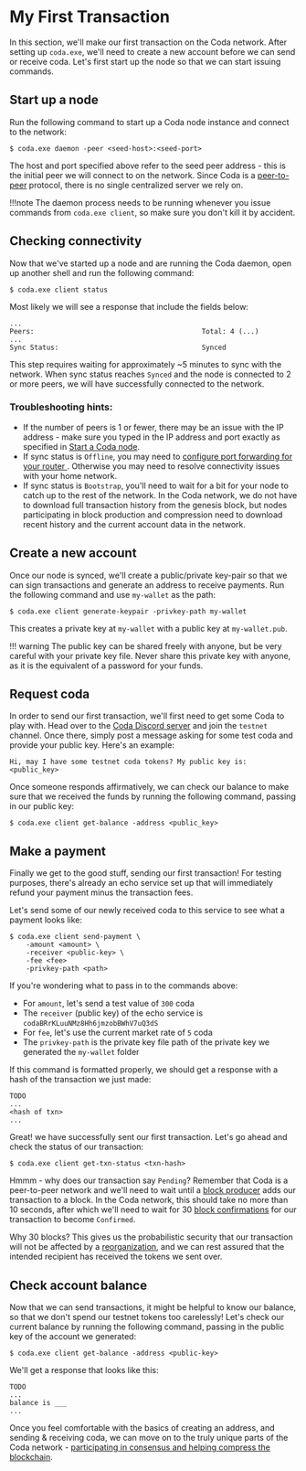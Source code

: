 # My First Transaction

In this section, we'll make our first transaction on the Coda network. After setting up `coda.exe`, we'll need to create a new account before we can send or receive coda. Let's first start up the node so that we can start issuing commands.

## Start up a node

Run the following command to start up a Coda node instance and connect to the network:

    $ coda.exe daemon -peer <seed-host>:<seed-port> 

The host and port specified above refer to the seed peer address - this is the initial peer we will connect to on the network. Since Coda is a [peer-to-peer](../glossary/#peer-to-peer) protocol, there is no single centralized server we rely on. 

!!!note
    The daemon process needs to be running whenever you issue commands from `coda.exe client`, so make sure you don't kill it by accident.

## Checking connectivity

Now that we've started up a node and are running the Coda daemon, open up another shell and run the following command:

    $ coda.exe client status

Most likely we will see a response that include the fields below:

    ...
    Peers:                                         Total: 4 (...)
    ...
    Sync Status:                                   Synced

This step requires waiting for approximately ~5 minutes to sync with the network. When sync status reaches `Synced` and the node is connected to 2 or more peers, we will have successfully connected to the network.

### Troubleshooting hints:

- If the number of peers is 1 or fewer, there may be an issue with the IP address - make sure you typed in the IP address and port exactly as specified in [Start a Coda node](#start-a-coda-node).
- If sync status is `Offline`, you may need to [configure port forwarding for your router ](/getting-started/#port-forwarding). Otherwise you may need to resolve connectivity issues with your home network.
- If sync status is `Bootstrap`, you'll need to wait for a bit for your node to catch up to the rest of the network. In the Coda network, we do not have to download full transaction history from the genesis block, but nodes participating in block production and compression need to download recent history and the current account data in the network.

## Create a new account

Once our node is synced, we'll create a public/private key-pair so that we can sign transactions and generate an address to receive payments. Run the following command and use `my-wallet` as the path:

    $ coda.exe client generate-keypair -privkey-path my-wallet

This creates a private key at `my-wallet` with a public key at `my-wallet.pub`.

!!! warning
    The public key can be shared freely with anyone, but be very careful with your private key file. Never share this private key with anyone, as it is the equivalent of a password for your funds.

## Request coda

In order to send our first transaction, we'll first need to get some Coda to play with. Head over to the [Coda Discord server](https://discord.gg/ShKhA7J) and join the `testnet` channel. Once there, simply post a message asking for some test coda and provide your public key. Here's an example:

    Hi, may I have some testnet coda tokens? My public key is: <public_key>

Once someone responds affirmatively, we can check our balance to make sure that we received the funds by running the following command, passing in our public key:

    $ coda.exe client get-balance -address <public_key>

## Make a payment

Finally we get to the good stuff, sending our first transaction! For testing purposes, there's already an echo service set up that will immediately refund your payment minus the transaction fees.

Let's send some of our newly received coda to this service to see what a payment looks like:

    $ coda.exe client send-payment \
        -amount <amount> \
        -receiver <public-key> \
        -fee <fee>
        -privkey-path <path>

If you're wondering what to pass in to the commands above:

- For `amount`, let's send a test value of `300` coda
- The `receiver` (public key) of the echo service is `codaBRrKLuuNMz8Hh6jmzobBWhV7uQ3dS`
- For `fee`, let's use the current market rate of `5` coda
- The `privkey-path` is the private key file path of the private key we generated the `my-wallet` folder

If this command is formatted properly, we should get a response with a hash of the transaction we just made:

    TODO
    ...
    <hash of txn>
    ...

Great! we have successfully sent our first transaction. Let's go ahead and check the status of our transaction:

    $ coda.exe client get-txn-status <txn-hash>

Hmmm - why does our transaction say `Pending`? Remember that Coda is a peer-to-peer network and we'll need to wait until a [block producer](../glossary/#block-producer) adds our transaction to a block. In the Coda network, this should take no more than 10 seconds, after which we'll need to wait for 30 [block confirmations](../glossary/#block-confirmation) for our transaction to become `Confirmed`.

Why 30 blocks? This gives us the probabilistic security that our transaction will not be affected by a [reorganization](../glossary/#reorganization), and we can rest assured that the intended recipient has received the tokens we sent over.

## Check account balance

Now that we can send transactions, it might be helpful to know our balance, so that we don't spend our testnet tokens too carelessly! Let's check our current balance by running the following command, passing in the public key of the account we generated:

    $ coda.exe client get-balance -address <public-key>

We'll get a response that looks like this:

    TODO
    ...
    balance is ___
    ...

Once you feel comfortable with the basics of creating an address, and sending & receiving coda, we can move on to the truly unique parts of the Coda network - [participating in consensus and helping compress the blockchain](/docs/node-operator/).
